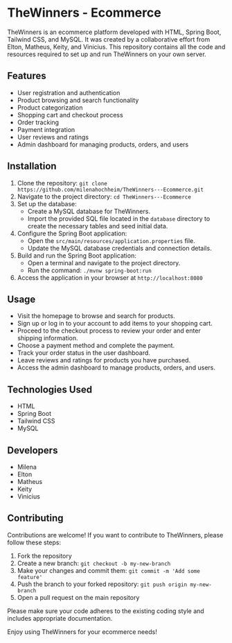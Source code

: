 # TheWinners - Ecommerce

TheWinners is an ecommerce platform developed with HTML, Spring Boot, Tailwind CSS, and MySQL. It was created by a collaborative effort from Elton, Matheus, Keity, and Vinicius. This repository contains all the code and resources required to set up and run TheWinners on your own server.

## Features

- User registration and authentication
- Product browsing and search functionality
- Product categorization
- Shopping cart and checkout process
- Order tracking
- Payment integration
- User reviews and ratings
- Admin dashboard for managing products, orders, and users

## Installation

1. Clone the repository: `git clone https://github.com/milenahochheim/TheWinners---Ecommerce.git`
2. Navigate to the project directory: `cd TheWinners---Ecommerce`
3. Set up the database:
   - Create a MySQL database for TheWinners.
   - Import the provided SQL file located in the `database` directory to create the necessary tables and seed initial data.
4. Configure the Spring Boot application:
   - Open the `src/main/resources/application.properties` file.
   - Update the MySQL database credentials and connection details.
5. Build and run the Spring Boot application:
   - Open a terminal and navigate to the project directory.
   - Run the command: `./mvnw spring-boot:run`
6. Access the application in your browser at `http://localhost:8080`

## Usage

- Visit the homepage to browse and search for products.
- Sign up or log in to your account to add items to your shopping cart.
- Proceed to the checkout process to review your order and enter shipping information.
- Choose a payment method and complete the payment.
- Track your order status in the user dashboard.
- Leave reviews and ratings for products you have purchased.
- Access the admin dashboard to manage products, orders, and users.

## Technologies Used

- HTML
- Spring Boot
- Tailwind CSS
- MySQL

## Developers

- Milena
- Elton
- Matheus
- Keity
- Vinicius

## Contributing

Contributions are welcome! If you want to contribute to TheWinners, please follow these steps:

1. Fork the repository
2. Create a new branch: `git checkout -b my-new-branch`
3. Make your changes and commit them: `git commit -m 'Add some feature'`
4. Push the branch to your forked repository: `git push origin my-new-branch`
5. Open a pull request on the main repository

Please make sure your code adheres to the existing coding style and includes appropriate documentation.

Enjoy using TheWinners for your ecommerce needs!
